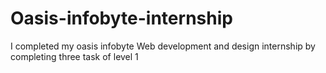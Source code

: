 # Oasis-infobyte-internship
I completed my oasis infobyte Web development and design internship by completing three task of level 1
